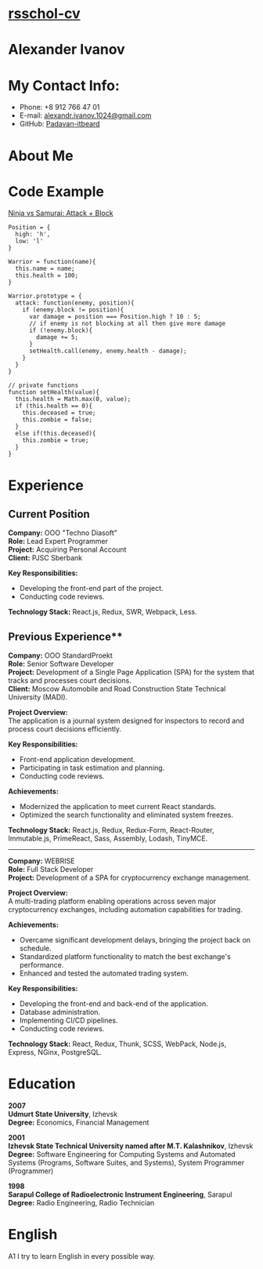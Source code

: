 # [rsschol-cv](https://github.com/Padavan-itbeard/rsschool-cv/cv)

# Alexander Ivanov
# My Contact Info:
- Phone: +8 912 766 47 01
- E-mail: [alexandr.ivanov.1024@gmail.com](alexandr.ivanov.1024@gmail.com)
- GitHub: [Padavan-itbeard](https://github.com/Padavan-itbeard)
# About Me
# Code Example
[Ninja vs Samurai: Attack + Block](https://www.codewars.com/kata/517b2bcf8557c200b8000015)
```
Position = {
  high: 'h',
  low: 'l'
}

Warrior = function(name){
  this.name = name;  
  this.health = 100;
}

Warrior.prototype = {
  attack: function(enemy, position){
    if (enemy.block != position){
      var damage = position === Position.high ? 10 : 5;
      // if enemy is not blocking at all then give more damage
      if (!enemy.block){
        damage += 5;
      }
      setHealth.call(enemy, enemy.health - damage);   
    }
  }
}

// private functions
function setHealth(value){
  this.health = Math.max(0, value);
  if (this.health == 0){
    this.deceased = true;
    this.zombie = false;
  }
  else if(this.deceased){
    this.zombie = true;
  }
}
```
# Experience
## Current Position
**Company:** OOO "Techno Diasoft"  
**Role:** Lead Expert Programmer  
**Project:** Acquiring Personal Account  
**Client:** PJSC Sberbank  

**Key Responsibilities:**  
- Developing the front-end part of the project.  
- Conducting code reviews.  

**Technology Stack:** React.js, Redux, SWR, Webpack, Less.  
## Previous Experience**  

**Company:** OOO StandardProekt  
**Role:** Senior Software Developer  
**Project:** Development of a Single Page Application (SPA) for the system that tracks and processes court decisions.  
**Client:** Moscow Automobile and Road Construction State Technical University (MADI).  

**Project Overview:**  
The application is a journal system designed for inspectors to record and process court decisions efficiently.  

**Key Responsibilities:**  
- Front-end application development.  
- Participating in task estimation and planning.  
- Conducting code reviews.  

**Achievements:**  
- Modernized the application to meet current React standards.  
- Optimized the search functionality and eliminated system freezes.  

**Technology Stack:** React.js, Redux, Redux-Form, React-Router, Immutable.js, PrimeReact, Sass, Assembly, Lodash, TinyMCE.  

---

**Company:** WEBRISE  
**Role:** Full Stack Developer  
**Project:** Development of a SPA for cryptocurrency exchange management.  

**Project Overview:**  
A multi-trading platform enabling operations across seven major cryptocurrency exchanges, including automation capabilities for trading.  

**Achievements:**  
- Overcame significant development delays, bringing the project back on schedule.  
- Standardized platform functionality to match the best exchange's performance.  
- Enhanced and tested the automated trading system.  

**Key Responsibilities:**  
- Developing the front-end and back-end of the application.  
- Database administration.  
- Implementing CI/CD pipelines.  
- Conducting code reviews.  

**Technology Stack:** React, Redux, Thunk, SCSS, WebPack, Node.js, Express, NGinx, PostgreSQL.  

# Education
**2007**  
**Udmurt State University**, Izhevsk  
**Degree:** Economics, Financial Management  

**2001**  
**Izhevsk State Technical University named after M.T. Kalashnikov**, Izhevsk  
**Degree:** Software Engineering for Computing Systems and Automated Systems (Programs, Software Suites, and Systems), System Programmer (Programmer)  

**1998**  
**Sarapul College of Radioelectronic Instrument Engineering**, Sarapul  
**Degree:** Radio Engineering, Radio Technician  
# English
A1 I try to learn English in every possible way.




